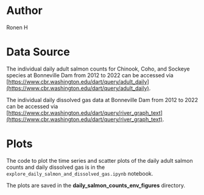 # Author
Ronen H

# Data Source
The individual daily adult salmon counts for Chinook, Coho, and Sockeye species at Bonneville Dam from 2012 to 2022 can be accessed via [https://www.cbr.washington.edu/dart/query/adult_daily](https://www.cbr.washington.edu/dart/query/adult_daily).  

The individual daily dissolved gas data at Bonneville Dam from 2012 to 2022 can be accessed via [https://www.cbr.washington.edu/dart/query/river_graph_text](https://www.cbr.washington.edu/dart/query/river_graph_text).

# Plots
The code to plot the time series and scatter plots of the daily adult salmon counts and daily dissolved gas is in the `explore_daily_salmon_and_dissolved_gas.ipynb` notebook.  

The plots are saved in the **daily_salmon_counts_env_figures** directory.

